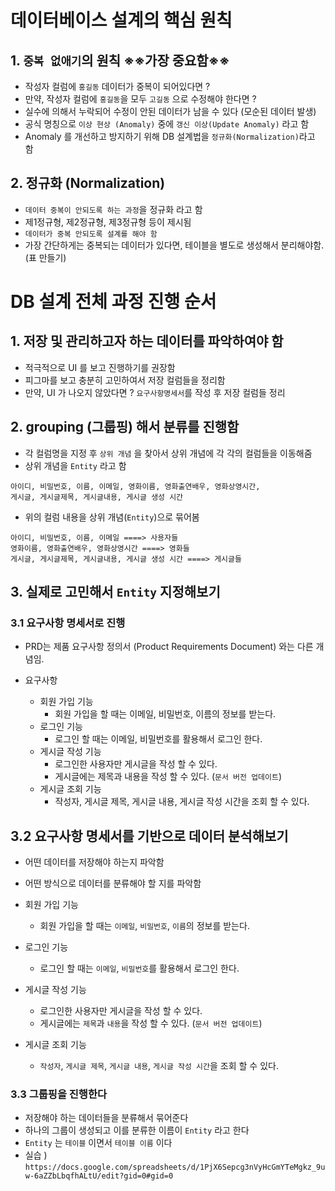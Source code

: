 # 데이터베이스 설계의 핵심 원칙

## 1. `중복 없애기`의 원칙 ※※가장 중요함※※

- 작성자 컬럼에 `홍길동` 데이터가 중복이 되어있다면 ?
- 만약, 작성자 컬럼에 `홍길동`을 모두 `고길동` 으로 수정해야 한다면 ?
- 실수에 의해서 누락되어 수정이 안된 데이터가 남을 수 있다 (모순된 데이터 발생)
- 공식 명칭으로 `이상 현상 (Anomaly)` 중에 `갱신 이상(Update Anomaly)` 라고 함
- Anomaly 를 개선하고 방지하기 위해 DB 설계법을 `정규화(Normalization)`라고 함

## 2. 정규화 (Normalization)

- `데이터 중복이 안되도록 하는 과정`을 정규화 라고 함
- 제1정규형, 제2정규형, 제3정규형 등이 제시됨
- `데이터가 중복 안되도록 설계를 해야 함`
- 가장 간단하게는 중복되는 데이터가 있다면, 테이블을 별도로 생성해서 분리해야함. (표 만들기)

# DB 설계 전체 과정 진행 순서

## 1. 저장 및 관리하고자 하는 데이터를 파악하여야 함

- 적극적으로 UI 를 보고 진행하기를 권장함
- 피그마를 보고 충분히 고민하여서 저장 컬럼들을 정리함
- 만약, UI 가 나오지 않았다면 ? `요구사항명세서`를 작성 후 저장 컬럼들 정리

## 2. grouping (그룹핑) 해서 분류를 진행함

- 각 컬럼명을 지정 후 `상위 개념` 을 찾아서 상위 개념에 각 각의 컬럼들을 이동해줌
- 상위 개념을 `Entity` 라고 함

```text
아이디, 비밀번호, 이름, 이메일, 영화이름, 영화출연배우, 영화상영시간,
게시글, 게시글제목, 게시글내용, 게시글 생성 시간
```

- 위의 컬럼 내용을 상위 개념(`Entity`)으로 묶어봄

```text
아이디, 비밀번호, 이름, 이메일 ====> 사용자들
영화이름, 영화출연배우, 영화상영시간 ====> 영화들
게시글, 게시글제목, 게시글내용, 게시글 생성 시간 ====> 게시글들
```

## 3. 실제로 고민해서 `Entity` 지정해보기

### 3.1 요구사항 명세서로 진행

- PRD는 제품 요구사항 정의서 (Product Requirements Document) 와는 다른 개념임.

- 요구사항
  - 회원 가입 기능
    - 회원 가입을 할 때는 이메일, 비밀번호, 이름의 정보를 받는다.
  - 로그인 기능
    - 로그인 할 때는 이메일, 비밀번호를 활용해서 로그인 한다.
  - 게시글 작성 기능
    - 로그인한 사용자만 게시글을 작성 할 수 있다.
    - 게시글에는 제목과 내용을 작성 할 수 있다. (`문서 버전 업데이트`)
  - 게시글 조회 기능
    - 작성자, 게시글 제목, 게시글 내용, 게시글 작성 시간을 조회 할 수 있다.

## 3.2 요구사항 명세서를 기반으로 데이터 분석해보기

- 어떤 데이터를 저장해야 하는지 파악함
- 어떤 방식으로 데이터를 분류해야 할 지를 파악함

- 회원 가입 기능
  - 회원 가입을 할 때는 `이메일`, `비밀번호`, `이름`의 정보를 받는다.

- 로그인 기능
  - 로그인 할 때는 `이메일`, `비밀번호`를 활용해서 로그인 한다.
- 게시글 작성 기능

  - 로그인한 사용자만 게시글을 작성 할 수 있다.
  - 게시글에는 `제목`과 `내용`을 작성 할 수 있다. (`문서 버전 업데이트`)

- 게시글 조회 기능
  - `작성자`, `게시글 제목`, `게시글 내용`, `게시글 작성 시간`을 조회 할 수 있다.

### 3.3 그룹핑을 진행한다

- 저장해야 하는 데이터들을 분류해서 묶어준다
- 하나의 그룹이 생성되고 이를 분류한 이름이 `Entity` 라고 한다
- `Entity` 는 `테이블` 이면서 `테이블 이름` 이다
- 실습 ) `https://docs.google.com/spreadsheets/d/1PjX6Sepcg3nVyHcGmYTeMgkz_9uw-6aZZbLbqfhALtU/edit?gid=0#gid=0`